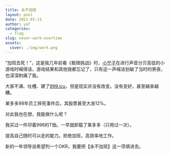```yaml
---
title: 永不加班
layout: post
date: 2021-01-11
author: yaf
categories:
  - flag
slug: never-work-overtime
assets:
  cover: ./img/work.png
---
```


“加班去死！”，这是我几年前看《极限挑战》时，[小宁子](https://space.bilibili.com/27899754)在进行声音分贝高低的小游戏时喊得话，游戏结果和其他我都忘记了，只有这一声喊话划破了当时的黑夜，也深深刺痛了我。

大家不满、吐槽、建了[999.icu](https://996.icu/)，但是现实并没有改变。没有变好，甚至越来越糟。

某多多98年员工猝死事件后，其股票甚至大涨12%。

对此我也在想，我能做什么呢？

我买过一件印着996的T恤。一早就卸载了某多多（只用过一次）。

提高自己随时可以走的能力。拒绝加班，高效率地工作。

新的一年领导说希望列一个OKR，我要把【永不加班】这一项填进去。
